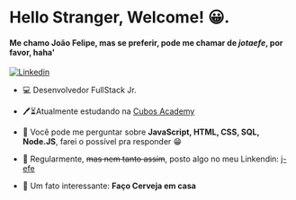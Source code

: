 # Hello Stranger, Welcome! 😀.

#### Me chamo João Felipe, mas se preferir, pode me chamar de *jotaefe*,  por favor, haha'

[![Linkedin](https://img.shields.io/badge/LinkedIn-0077B5?style=for-the-badge&logo=linkedin&logoColor=white)](https://www.linkedin.com/in/joão-felipe-jf-3685bb231/)

- 💻 Desenvolvedor FullStack Jr.

- 🖊⏳Atualmente estudando na [Cubos Academy](https://github.com/cubos-academy)

- 💬 Você pode me perguntar sobre **JavaScript, HTML, CSS, SQL, Node.JS**, farei o possível pra responder 😁

- 📌 Regularmente, ~~mas nem tanto assim~~, posto algo no meu Linkendin: [j-efe](https://www.linkedin.com/in/joão-felipe-jf-3685bb231/)

- 👀 Um fato interessante: **Faço Cerveja em casa**
